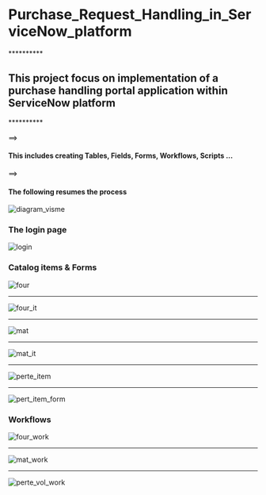 # Purchase_Request_Handling_in_ServiceNow_platform

 **********    <h2> This project focus on implementation of a purchase handling portal application within ServiceNow platform </h2>  **********  
 
 ==> <h4> This includes creating Tables, Fields, Forms, Workflows, Scripts ... </h4>

 ==> <h4> The following resumes the process </h4>
 
 ![diagram_visme](https://user-images.githubusercontent.com/47604307/184386398-4870da69-1a3a-4011-8b02-48ac6b3bd70e.png)
 
  <h3> The login page </h3>
 
 ![login](https://user-images.githubusercontent.com/47604307/184387393-0288ceef-1195-4dc2-ac26-a9c77c987935.png)
 
  <h3> Catalog items & Forms </h3>
 
![four](https://user-images.githubusercontent.com/47604307/184391780-fd93eef5-4b43-4f4f-b3b8-1e127bfbc172.png)

___________________________________________________________________________________________________________________

![four_it](https://user-images.githubusercontent.com/47604307/184391781-753438ee-d234-4d2f-ad74-bd7f82f90424.png)

___________________________________________________________________________________________________________________

![mat](https://user-images.githubusercontent.com/47604307/184391784-a6e63f84-7f72-4610-9375-3709fb7d8fde.png)

___________________________________________________________________________________________________________________

![mat_it](https://user-images.githubusercontent.com/47604307/184391786-4954f992-2b43-4eb6-b13a-843226f4e8c8.png)

___________________________________________________________________________________________________________________

![perte_item](https://user-images.githubusercontent.com/47604307/184391788-10aa1f13-3ffc-448d-a555-ca58541f86dc.png)

___________________________________________________________________________________________________________________

![pert_item_form](https://user-images.githubusercontent.com/47604307/184391792-9cc73b29-b7d5-445f-9938-c8a454f30cc6.png)

 
  <h3> Workflows </h3>

![four_work](https://user-images.githubusercontent.com/47604307/184391969-6420a890-34e8-44f4-b316-69246e9fb458.png)

___________________________________________________________________________________________________________________

![mat_work](https://user-images.githubusercontent.com/47604307/184391971-082daf55-df54-4e74-9292-80a8f6c01876.png)

___________________________________________________________________________________________________________________

![perte_vol_work](https://user-images.githubusercontent.com/47604307/184391973-59709806-76cd-4896-a6f8-d19c0ff88df1.png)





